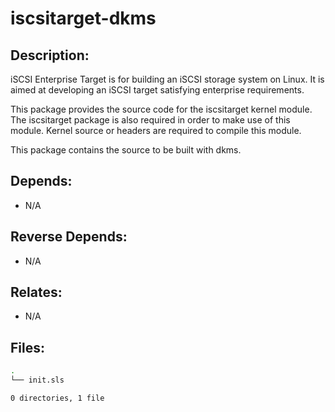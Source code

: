 # iscsitarget-dkms

## Description:

iSCSI Enterprise Target is for building an iSCSI storage system on Linux. It is aimed at developing an iSCSI target satisfying enterprise requirements.

This package provides the source code for the iscsitarget kernel module. The iscsitarget package is also required in order to make use of this module. Kernel source or headers are required to compile this module.

This package contains the source to be built with dkms.

## Depends:

  -  N/A

## Reverse Depends:

  -  N/A

## Relates:

  -  N/A

## Files:

```bash
.
└── init.sls

0 directories, 1 file
```
